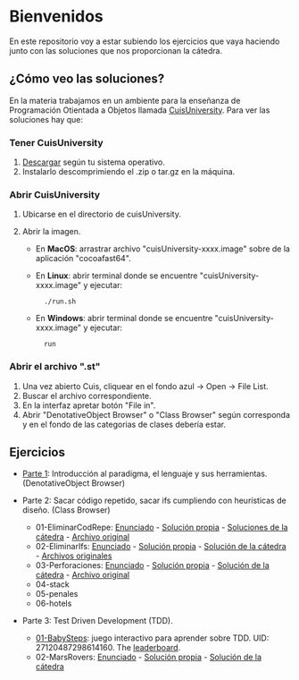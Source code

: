 # Bienvenidos

En este repositorio voy a estar subiendo los ejercicios que vaya haciendo junto con las soluciones que nos proporcionan la cátedra.

## ¿Cómo veo las soluciones?

En la materia trabajamos en un ambiente para la enseñanza de Programación Otientada a Objetos llamada [CuisUniversity](https://www.isw2.com.ar/cuisuniversity). Para ver las soluciones hay que:

### Tener CuisUniversity 

1. [Descargar](https://sites.google.com/view/cuis-university/descargas?authuser=0) según tu sistema operativo. 
2. Instalarlo descomprimiendo el .zip o tar.gz en la máquina.

### Abrir CuisUniversity

1. Ubicarse en el directorio de cuisUniversity.
2. Abrir la imagen.
    
    * En **MacOS**: arrastrar archivo "cuisUniversity-xxxx.image" sobre de la aplicación "cocoafast64".
    * En **Linux**: abrir terminal donde se encuentre "cuisUniversity-xxxx.image" y ejecutar:

            ./run.sh 

    * En **Windows**: abrir terminal donde se encuentre "cuisUniversity-xxxx.image" y ejecutar:

            run

### Abrir el archivo ".st"

1. Una vez abierto Cuis, cliquear en el fondo azul -> Open -> File List.
2. Buscar el archivo correspondiente.
3. En la interfaz apretar botón "File in".
4. Abrir "DenotativeObject Browser" o "Class Browser" según corresponda y en el fondo de las categorias de clases debería estar.

## Ejercicios

* [Parte 1](/Ejercicios/Parte1/): Introducción al paradigma, el lenguaje y sus herramientas. (DenotativeObject Browser)
* Parte 2: Sacar código repetido, sacar ifs cumpliendo con heurísticas de diseño. (Class Browser)

    * 01-EliminarCodRepe: [Enunciado](/Ejercicios/Parte2/01-EliminarCodRepe/) - [Solución propia](/Ejercicios/Parte2/01-EliminarCodRepe/CodigoRepetido-Ejercicio.st) - [Soluciones de la cátedra](/Ejercicios/Parte2/01-EliminarCodRepe/Soluciones/) - [Archivo original](/Ejercicios/Parte2/01-EliminarCodRepe/[Ori]CodigoRepetido-Ejercicio.st)
    * 02-EliminarIfs: [Enunciado](/Ejercicios/Parte2/02-EliminarIfs/) - [Solución propia](/Ejercicios/Parte2/02-EliminarIfs/Resolución/) - [Solución de la cátedra](/Ejercicios/Parte2/02-EliminarIfs/Solución/) - [Archivos originales](/Ejercicios/Parte2/02-EliminarIfs/Original/) 
    * 03-Perforaciones: [Enunciado](/Ejercicios/Parte2/03-Perforaciones/Enunciado-ISW1-Perforaciones.pdf) - [Solución propia](/Ejercicios/Parte2/03-Perforaciones/ISW1-Perforaciones.st) - [Solución de la cátedra](/Ejercicios/Parte2/03-Perforaciones/[Solucion]ISW1-Perforaciones.st) - [Archivo original](/Ejercicios/Parte2/03-Perforaciones/[Ori]ISW1-Perforaciones.st)
    * 04-stack
    * 05-penales
    * 06-hotels

* Parte 3: Test Driven Development (TDD).
    
    * [01-BabySteps](/Ejercicios/Parte3/01-BabySteps/): juego interactivo para aprender sobre TDD. UID: 27120487298614160. The [leaderboard](http://babysteps.isw2.com.ar/).
    * 02-MarsRovers: [Enunciado](/Ejercicios/Parte3/02-MarsRovers/MarsRover-Enunciado.pdf) - [Solución propia]() - [Solución de la cátedra](/Ejercicios/Parte3/02-MarsRovers/MarsRovers.st)

